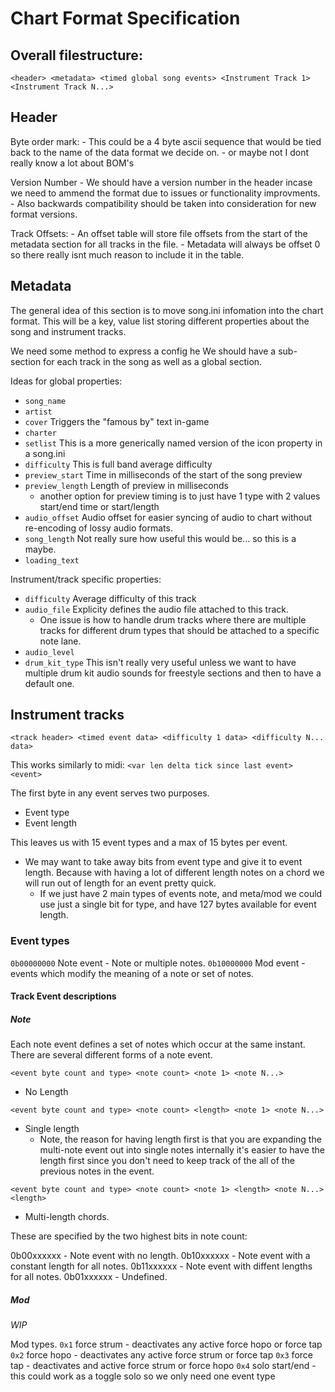 # Chart Format Specification

## Overall filestructure:

`<header> <metadata> <timed global song events> <Instrument Track 1> <Instrument Track N...>`


## Header

Byte order mark:
    - This could be a 4 byte ascii sequence that would be tied back to the name of the data format we decide on.
        - or maybe not I dont really know a lot about BOM's

Version Number
    - We should have a version number in the header incase we need to ammend the format due to issues or functionality improvments.
        - Also backwards compatibility should be taken into consideration for new format versions.

Track Offsets:
    - An offset table will store file offsets from the start of the metadata section for all tracks in the file.
    - Metadata will always be offset 0 so there really isnt much reason to include it in the table.


## Metadata

The general idea of this section is to move song.ini infomation into the chart format.
This will be a key, value list storing different properties about the song and instrument tracks.


We need some method to express a config he
We should have a sub-section for each track in the song as well as a global section.

Ideas for global properties:
- `song_name`
- `artist`
- `cover` Triggers the "famous by" text in-game
- `charter`
- `setlist` This is a more generically named version of the icon property in a song.ini
- `difficulty` This is full band average difficulty
- `preview_start` Time in milliseconds of the start of the song preview
- `preview_length` Length of preview in milliseconds
  - another option for preview timing is to just have 1 type with 2 values start/end time or start/length
- `audio_offset` Audio offset for easier syncing of audio to chart without re-encoding of lossy audio formats.
- `song_length` Not really sure how useful this would be... so this is a maybe.
- `loading_text`

Instrument/track specific properties:
- `difficulty` Average difficulty of this track
- `audio_file` Explicity defines the audio file attached to this track.
  - One issue is how to handle drum tracks where there are multiple tracks for different drum types that should be attached to a specific note lane.
- `audio_level`
- `drum_kit_type` This isn't really very useful unless we want to have multiple drum kit audio sounds for freestyle sections and then to have a default one.



## Instrument tracks

`<track header> <timed event data> <difficulty 1 data> <difficulty N... data>`
    
This works similarly to midi:
`<var len delta tick since last event> <event>`

The first byte in any event serves two purposes.
- Event type
- Event length

This leaves us with 15 event types and a max of 15 bytes per event.
- We may want to take away bits from event type and give it to event length. Because with having a lot of different length notes on a chord we will run out of length for an event pretty quick.
  - If we just have 2 main types of events note, and meta/mod we could use just a single bit for type, and have 127 bytes available for event length.

### Event types
`0b00000000` Note event - Note or multiple notes.
`0b10000000` Mod event - events which modify the meaning of a note or set of notes.



#### Track Event descriptions

##### Note
Each note event defines a set of notes which occur at the same instant. There are several different forms of a note event.

`<event byte count and type> <note count> <note 1> <note N...>`
- No Length

`<event byte count and type> <note count> <length> <note 1> <note N...>`
- Single length
  - Note, the reason for having length first is that you are expanding the multi-note event out into single notes internally it's easier to have the length first since you don't need to keep track of the all of the previous notes in the event.

`<event byte count and type> <note count> <note 1> <length> <note N...> <length>`
- Multi-length chords.

These are specified by the two highest bits in note count:

0b00xxxxxx - Note event with no length.
0b10xxxxxx - Note event with a constant length for all notes.
0b11xxxxxx - Note event with diffent lengths for all notes.
0b01xxxxxx - Undefined.

##### Mod

*WIP*

Mod types.
`0x1` force strum - deactivates any active force hopo or force tap
`0x2` force hopo - deactivates any active force strum or force tap
`0x3` force tap - deactivates and active force strum or force hopo
`0x4` solo start/end - this could work as a toggle solo so we only need one event type
